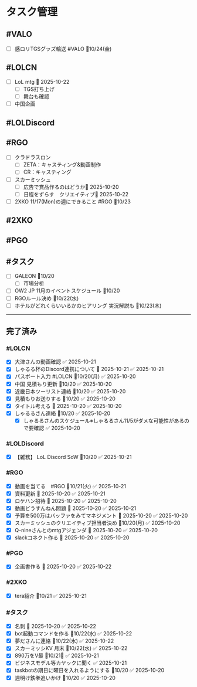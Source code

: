 # タスク管理

## #VALO
- [ ] 感ロリTGSグッズ輸送 #VALO 📅10/24(金)

## #LOLCN
- [ ] LoL mtg 📅 2025-10-22 
	- [ ] TGS打ち上げ
	- [ ] 舞台も確認
- [ ] 中国企画

## #LOLDiscord

## #RGO
- [ ] クラドラスロン
	- [ ] ZETA：キャスティング&動画制作
	- [ ] CR：キャスティング
- [ ] スカーミッシュ
	- [ ] 広告で賞品作るのはどうか📅 2025-10-20
	- [ ] 日程をずらす　クリエイティブ📅 2025-10-22 
- [ ] 2XKO 11/17(Mon)の週にできること #RGO 📅10/23

## #2XKO

## #PGO

## #タスク
- [ ] GALEON 📅10/20
	- [ ] 市場分析
- [ ] OW2 JP 11月のイベントスケジュール 📅10/20
- [ ] RGOルール決め 📅10/22(水)
- [ ] ホテルがどれくらいいるかのヒアリング 実況解説も 📅10/23(木)
---

## 完了済み

### #LOLCN
- [x] 大津さんの動画確認 ✅ 2025-10-21
- [x] しゃるる杯のDiscord連携について 📅 2025-10-21 ✅ 2025-10-21
- [x] パスポート入力 #LOLCN 📅10/20(月) ✅ 2025-10-20
- [x] 中国 見積もり更新 📅10/20 ✅ 2025-10-20
- [x] 近畿日本ツーリスト連絡 📅10/20 ✅ 2025-10-20
- [x] 見積もりお送りする 📅10/20 ✅ 2025-10-20
- [x] タイトル考える 📅 2025-10-20 ✅ 2025-10-20
- [x] しゃるるさん連絡 📅10/20 ✅ 2025-10-20
	- [x] しゃるるさんのスケジュール※しゃるるさん11/5がダメな可能性があるので要確認 ✅ 2025-10-20

### #LOLDiscord
- [x] 【雑務】 LoL Discord SoW 📅10/20 ✅ 2025-10-21

### #RGO
- [x] 動画を当てる　#RGO  📅10/21(火) ✅ 2025-10-21
- [x] 資料更新 📅 2025-10-20 ✅ 2025-10-21
- [x] ロケハン招待 📅 2025-10-20 ✅ 2025-10-20
- [x] 動画どうすんねん問題 📅 2025-10-20 ✅ 2025-10-21
- [x] 予算を500万はバッファをみてマネジメント 📅 2025-10-20 ✅ 2025-10-20
- [x] スカーミッシュのクリエイティブ担当者決め 📅10/20(月) ✅ 2025-10-20
- [x] Q-nineさんとのmtgアジェンダ 📅 2025-10-20 ✅ 2025-10-20
- [x] slackコネクト作る 📅 2025-10-20 ✅ 2025-10-20

### #PGO
- [x] 企画書作る 📅 2025-10-20 ✅ 2025-10-22

### #2XKO
- [x] tera紹介 📅10/21 ✅ 2025-10-21

### #タスク
- [x] 名刺 📅 2025-10-20 ✅ 2025-10-22
- [x] bot起動コマンドを作る 📅10/22(水) ✅ 2025-10-22
- [x] 夢ださんに連絡 📅10/22(水) ✅ 2025-10-22
- [x] スカーミッシKV 月末 📅10/22(水) ✅ 2025-10-22
- [x] 890万をV最 📅10/21🛫 ✅ 2025-10-21
- [x] ビジネスモデル等カヤックに聞く ✅ 2025-10-21
- [x] taskbotの期日に曜日を入れるようにする 📅10/20 ✅ 2025-10-20
- [x] 週明け鉄拳追いかけ 📅10/20 ✅ 2025-10-20
